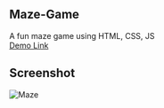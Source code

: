## Maze-Game
A fun maze game using HTML, CSS, JS<br>
<a href="https://jo-erl.github.io/Maze-Game/">Demo Link</a><br>
## Screenshot
![Maze](https://github.com/user-attachments/assets/ff904dff-211c-4c45-840a-60749c6e43e1)

